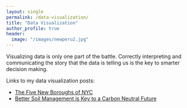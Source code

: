 ```yaml
---
layout: single
permalink: /data-visualization/
title: "Data Visualization"
author_profile: true
header:
  image: "/images/newperu2.jpg"
---
```


Visualizing data is only one part of the battle. Correctly interpreting and communicating the story that the data is telling us is the key to smarter decision making.

Links to my data visualization posts:
* [The Five New Boroughs of NYC](https://kevineduardokarl.github.io/five-new-boroughs-of-nyc)
* [Better Soil Management is Key to a Carbon Neutral Future](https://kevineduardokarl.github.io/ghg-emissions-soils)
